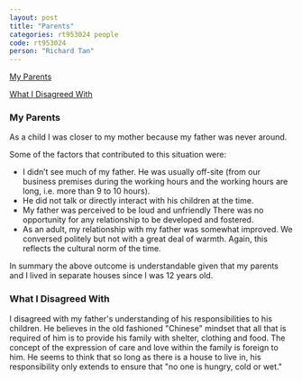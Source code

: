 ```yaml
---
layout: post
title: "Parents"
categories: rt953024 people
code: rt953024
person: "Richard Tan"
---
```


[My Parents](#my-parents)

[What I Disagreed With](#what-i-disagreed-with)

### My Parents

As a child I was closer to my mother because my father was never around. 
 
Some of the factors that contributed to this situation were:
* I didn’t see much of my father. He was usually off-site (from our business premises during the working hours and the working hours are long, i.e. more than 9 to 10 hours).
* He did not talk or directly interact with his children at the time.
* My father was perceived to be loud and unfriendly
There was no opportunity for any relationship to be developed and fostered.
* As an adult, my relationship with my father was somewhat improved. We conversed politely but not with a great deal of warmth. Again, this reflects the cultural norm of the time. 
 
In summary the above outcome is understandable given that my parents and I lived in separate houses since I was 12 years old. 

### What I Disagreed With 

I disagreed with my father's understanding of his responsibilities to his children. He believes in the old fashioned "Chinese" mindset that all that is required of him is to provide his family with shelter, clothing and food.
The concept of the expression of care and love within the family is foreign to him.
He seems to think that so long as there is a house to live in, his responsibility only extends to ensure that "no one is hungry, cold or wet."
